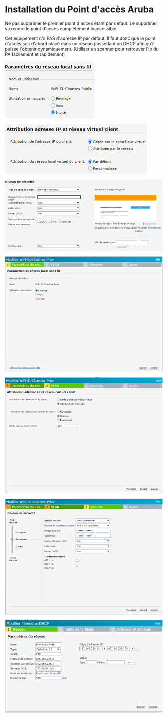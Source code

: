 
# Installation du Point d'accès Aruba

Ne pas supprimer le premier point d'accès étant par défaut. Le supprimer va rendre le point d'accès complètement inaccessible.

Cet équipement n'a PAS d'adresse IP par défaut. Il faut donc que le point d'accès soit d'abord placé dans un réseau possèdant un DHCP afin qu'il puisse l'obtenir dynamiquement. (Utiliser un scanner pour retrouver l'ip du PA facilement et rapidement)

![A](../../img/pointa/1Invite.PNG)

![A](../../img/pointa/2Invite.PNG)

![A](../../img/pointa/3Invite.PNG)

![A](../../img/pointa/Page1_Config.PNG)

![A](../../img/pointa/Page2_Config.PNG)

![A](../../img/pointa/Page3_Config.PNG)

![A](../../img/pointa/Page_Plage.PNG)